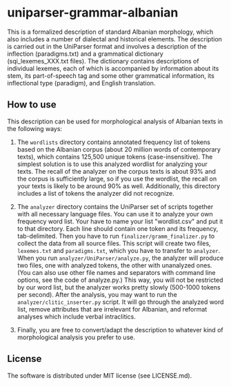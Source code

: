 uniparser-grammar-albanian
==========================

This is a formalized description of standard Albanian morphology, which also includes a number of dialectal and historical elements. The description is carried out in the UniParser format and involves a description of the inflection (paradigms.txt) and a grammatical dictionary (sqi_lexemes_XXX.txt files). The dictionary contains descriptions of individual lexemes, each of which is accompanied by information about its stem, its part-of-speech tag and some other grammatical information, its inflectional type (paradigm), and English translation.

## How to use

This description can be used for morphological analysis of Albanian texts in the following ways:

1. The ``wordlists`` directory contains annotated frequency list of tokens based on the Albanian corpus (about 20 million words of contemporary texts), which contains 125,500 unique tokens (case-insensitive). The simplest solution is to use this analyzed wordlist for analyzing your texts. The recall of the analyzer on the corpus texts is about 93% and the corpus is sufficiently large, so if you use the wordlist, the recall on your texts is likely to be around 90% as well. Additionally, this directory includes a list of tokens the analyzer did not recognize.

2. The ``analyzer`` directory contains the UniParser set of scripts together with all necessary language files. You can use it to analyze your own frequency word list. Your have to name your list "wordlist.csv" and put it to that directory. Each line should contain one token and its frequency, tab-delimited. Then you have to run ``finalizer/gramm_finalizer.py`` to collect the data from all source files. This script will create two files, ``lexemes.txt`` and ``paradigms.txt``, which you have to transfer to ``analyzer``. When you run ``analyzer/UniParser/analyze.py``, the analyzer will produce two files, one with analyzed tokens, the other with unanalyzed ones. (You can also use other file names and separators with command line options, see the code of analyze.py.) This way, you will not be restricted by our word list, but the analyzer works pretty slowly (500-1000 tokens per second). After the analysis, you may want to run the ``analyzer/clitic_inserter.py`` script. It will go through the analyzed word list, remove attributes that are irrelevant for Albanian, and reformat analyses which include verbal intraclitics.

3. Finally, you are free to convert/adapt the description to whatever kind of morphological analysis you prefer to use.

## License

The software is distributed under MIT license (see LICENSE.md).
